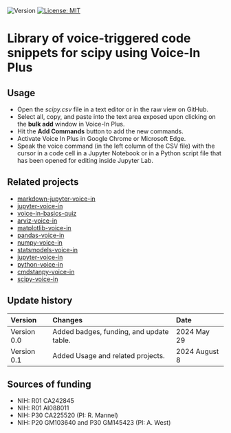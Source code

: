 ![Version](https://img.shields.io/static/v1?label=scipy-voice-in&message=0.1&color=brightcolor)
[![License: MIT](https://img.shields.io/badge/License-MIT-blue.svg)](https://opensource.org/licenses/MIT)


# Library of voice-triggered code snippets for scipy using Voice-In Plus

## Usage

- Open the *scipy.csv* file in a text editor or in the raw view on GitHub.
- Select all, copy, and paste into the text area exposed upon clicking on the **bulk add** window in Voice-In Plus.
- Hit the **Add Commands** button to add the new commands.
- Activate Voice In Plus in Google Chrome or Microsoft Edge.
- Speak the voice command (in the left column of the CSV file) with the cursor in a code cell in a Jupyter Notebook or in a Python script file that has been opened for editing inside Jupyter Lab.

## Related projects

- [markdown-jupyter-voice-in](https://github.com/MooersLab/markdown-jupyter-voice-in)
- [jupyter-voice-in](https://github.com/MooersLab/jupyter-voice-in)
- [voice-in-basics-quiz](https://github.com/MooersLab/voice-in-basics-quiz)
- [arviz-voice-in](https://github.com/MooersLab/arviz-voice-in)
- [matplotlib-voice-in](https://github.com/MooersLab/matplotlib-voice-in)
- [pandas-voice-in](https://github.com/MooersLab/pandas-voice-in)
- [numpy-voice-in](https://github.com/MooersLab/numpy-voice-in)
- [statsmodels-voice-in](https://github.com/MooersLab/statsmodels-voice-in)
- [jupyter-voice-in](https://github.com/MooersLab/jupyter-voice-in)
- [python-voice-in](https://github.com/MooersLab/python-voice-in)
- [cmdstanpy-voice-in](https://github.com/MooersLab/cmdstanpy-voice-in)
- [scipy-voice-in](https://github.com/MooersLab/scipy-voice-in)


## Update history

|Version      | Changes                                                                                                                                    | Date                 |
|:-----------|:------------------------------------------------------------------------------------------------------------------------------------------|:--------------------|
| Version 0.0 | Added badges, funding, and update table.                                                                                                   | 2024 May 29         |
| Version 0.1 | Added Usage and related projects.                                                                                                         | 2024 August 8         |


## Sources of funding

- NIH: R01 CA242845
- NIH: R01 AI088011
- NIH: P30 CA225520 (PI: R. Mannel)
- NIH: P20 GM103640 and P30 GM145423 (PI: A. West)
